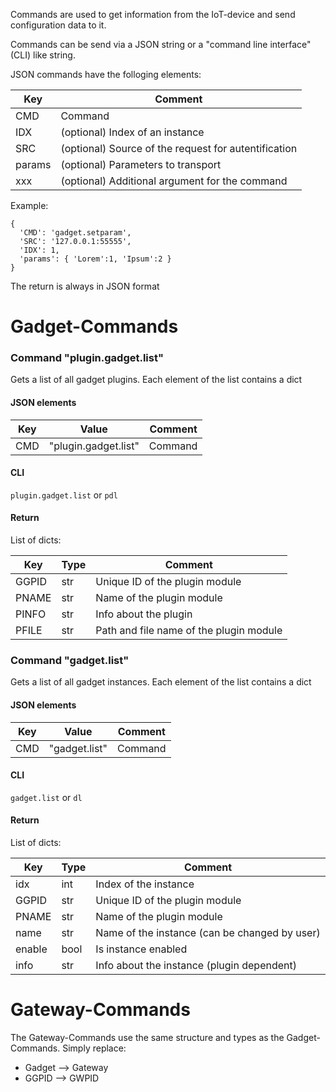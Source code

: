 Commands are used to get information from the IoT-device and send configuration data to it.

Commands can be send via a JSON string or a "command line interface" (CLI) like string.

JSON commands have the folloging elements:

| Key | Comment |
|-|-|
| CMD | Command |
| IDX | (optional) Index of an instance |
| SRC | (optional) Source of the request for autentification |
| params | (optional) Parameters to transport |
| xxx | (optional) Additional argument for the command |

Example:
```
{
  'CMD': 'gadget.setparam',
  'SRC': '127.0.0.1:55555',
  'IDX': 1,
  'params': { 'Lorem':1, 'Ipsum':2 }
}
```
The return is always in JSON format


# Gadget-Commands

### Command "plugin.gadget.list"
Gets a list of all gadget plugins. Each element of the list contains a dict

#### JSON elements
| Key | Value | Comment |
|-|-|-|
| CMD | "plugin.gadget.list" | Command

#### CLI
`plugin.gadget.list` or `pdl`

#### Return
List of dicts:

| Key | Type | Comment |
|-|-|-|
| GGPID | str | Unique ID of the plugin module |
| PNAME | str | Name of the plugin module |
| PINFO | str | Info about the plugin |
| PFILE | str | Path and file name of the plugin module |


### Command "gadget.list"
Gets a list of all gadget instances. Each element of the list contains a dict

#### JSON elements
| Key | Value | Comment |
|-|-|-|
| CMD | "gadget.list" | Command

#### CLI
`gadget.list` or `dl`

#### Return
List of dicts:

| Key | Type | Comment |
|-|-|-|
| idx | int | Index of the instance |
| GGPID | str | Unique ID of the plugin module |
| PNAME | str | Name of the plugin module |
| name | str | Name of the instance (can be changed by user) |
| enable | bool | Is instance enabled |
| info | str | Info about the instance (plugin dependent) |


# Gateway-Commands

The Gateway-Commands use the same structure and types as the Gadget-Commands.
Simply replace:
* Gadget --> Gateway
* GGPID --> GWPID
